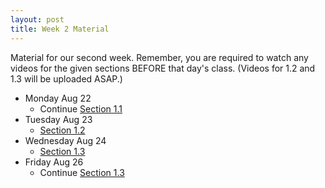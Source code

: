 ```yaml
---
layout: post
title: Week 2 Material
---
```


Material for our second week. Remember, you are required to watch
any videos for the given sections BEFORE that day's class.
(Videos for 1.2 and 1.3 will be uploaded ASAP.)

- Monday Aug 22
    - Continue [Section 1.1]({{site.baseurl}}part1/)
- Tuesday Aug 23
    - [Section 1.2]({{site.baseurl}}part1/)
- Wednesday Aug 24
    - [Section 1.3]({{site.baseurl}}part1/)
- Friday Aug 26
    - Continue [Section 1.3]({{site.baseurl}}part1/)
